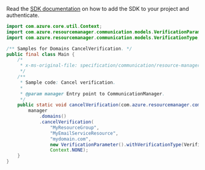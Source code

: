 Read the [SDK documentation](https://github.com/Azure/azure-sdk-for-java/blob/azure-resourcemanager-communication_1.1.0-beta.2/sdk/communication/azure-resourcemanager-communication/README.md) on how to add the SDK to your project and authenticate.

```java
import com.azure.core.util.Context;
import com.azure.resourcemanager.communication.models.VerificationParameter;
import com.azure.resourcemanager.communication.models.VerificationType;

/** Samples for Domains CancelVerification. */
public final class Main {
    /*
     * x-ms-original-file: specification/communication/resource-manager/Microsoft.Communication/preview/2021-10-01-preview/examples/domains/cancelVerification.json
     */
    /**
     * Sample code: Cancel verification.
     *
     * @param manager Entry point to CommunicationManager.
     */
    public static void cancelVerification(com.azure.resourcemanager.communication.CommunicationManager manager) {
        manager
            .domains()
            .cancelVerification(
                "MyResourceGroup",
                "MyEmailServiceResource",
                "mydomain.com",
                new VerificationParameter().withVerificationType(VerificationType.SPF),
                Context.NONE);
    }
}
```
